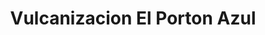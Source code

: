 ---
title: "Vulcanizacion El Porton Azul"
url: /linares/vulcanizacion-el-porton-azul/
shop: Reifen
---
